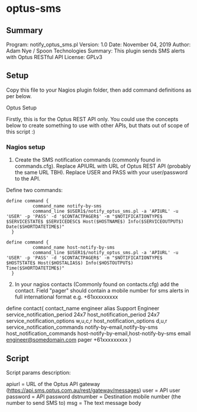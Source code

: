 # optus-sms
## Summary

Program: notify_optus_sms.pl
Version: 1.0
Date: November 04, 2019
Author: Adam Nye / Spoon Technologies
Summary: This plugin sends SMS alerts with Optus RESTful API
License: GPLv3

## Setup

Copy this file to your Nagios plugin folder, then add command definitions as per below.

Optus Setup

Firstly, this is for the Optus REST API only. You could use the concepts below to
create something to use with other APIs, but thats out of scope of this script :)

### Nagios setup

1. Create the SMS notification commands (commonly found in commands.cfg).
   Replace APIURL with URL of Optus REST API (probably the same URL TBH).
   Replace USER and PASS with your user/password to the API.

Define two commands:

    define command {
              command_name notify-by-sms
              command_line $USER1$/notify_optus_sms.pl -a 'APIURL' -u 'USER' -p 'PASS' -d '$CONTACTPAGER$' -m "$NOTIFICATIONTYPE$ $SERVICESTATE$ $SERVICEDESC$ Host($HOSTNAME$) Info($SERVICEOUTPUT$) Date($SHORTDATETIME$)"
      }

    define command {
              command_name host-notify-by-sms
              command_line $USER1$/notify_optus_sms.pl -a 'APIURL' -u 'USER' -p 'PASS' -d '$CONTACTPAGER$' -m "$NOTIFICATIONTYPE$ $HOSTSTATE$ Host($HOSTALIAS$) Info($HOSTOUTPUT$) Time($SHORTDATETIME$)"
      }


2. In your nagios contacts (Commonly found on contacts.cfg) add
    the contact. Field "pager" should contain a mobile number for sms alerts in
      full international format e.g. +61xxxxxxxxx


  define contact{
              contact_name                    engineer
              alias                           Support Engineer
              service_notification_period     24x7
              host_notification_period        24x7
              service_notification_options    w,u,c,r
              host_notification_options       d,u,r
              service_notification_commands   notify-by-email,notify-by-sms
              host_notification_commands      host-notify-by-email,host-notify-by-sms
              email                           engineer@somedomain.com
              pager                           +61xxxxxxxxx
      }


## Script

Script params description:

apiurl = URL of the Optus API gateway (https://api.sms.optus.com.au/rest/gateway/messages)
user = API user
password = API password
dstnumber = Destination mobile number (the number to send SMS to)
msg = The text message body
